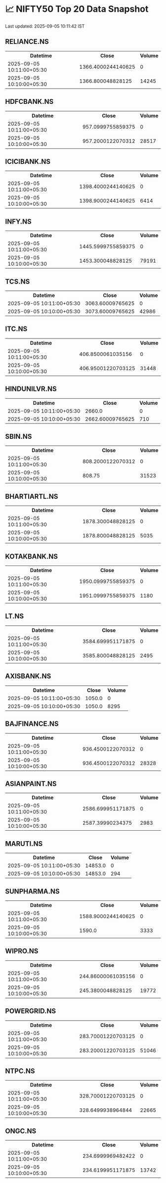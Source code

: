# 📈 NIFTY50 Top 20 Data Snapshot

Last updated: 2025-09-05 10:11:42 IST

## RELIANCE.NS

<table>
  <tr><th>Datetime</th><th>Close</th><th>Volume</th></tr>
  <tr><td>2025-09-05 10:11:00+05:30</td><td>1366.4000244140625</td><td>0</td></tr>
  <tr><td>2025-09-05 10:10:00+05:30</td><td>1366.800048828125</td><td>14245</td></tr>
</table>

## HDFCBANK.NS

<table>
  <tr><th>Datetime</th><th>Close</th><th>Volume</th></tr>
  <tr><td>2025-09-05 10:11:00+05:30</td><td>957.0999755859375</td><td>0</td></tr>
  <tr><td>2025-09-05 10:10:00+05:30</td><td>957.2000122070312</td><td>28517</td></tr>
</table>

## ICICIBANK.NS

<table>
  <tr><th>Datetime</th><th>Close</th><th>Volume</th></tr>
  <tr><td>2025-09-05 10:11:00+05:30</td><td>1398.4000244140625</td><td>0</td></tr>
  <tr><td>2025-09-05 10:10:00+05:30</td><td>1398.9000244140625</td><td>6414</td></tr>
</table>

## INFY.NS

<table>
  <tr><th>Datetime</th><th>Close</th><th>Volume</th></tr>
  <tr><td>2025-09-05 10:11:00+05:30</td><td>1445.5999755859375</td><td>0</td></tr>
  <tr><td>2025-09-05 10:10:00+05:30</td><td>1453.300048828125</td><td>79191</td></tr>
</table>

## TCS.NS

<table>
  <tr><th>Datetime</th><th>Close</th><th>Volume</th></tr>
  <tr><td>2025-09-05 10:11:00+05:30</td><td>3063.60009765625</td><td>0</td></tr>
  <tr><td>2025-09-05 10:10:00+05:30</td><td>3073.60009765625</td><td>42986</td></tr>
</table>

## ITC.NS

<table>
  <tr><th>Datetime</th><th>Close</th><th>Volume</th></tr>
  <tr><td>2025-09-05 10:11:00+05:30</td><td>406.8500061035156</td><td>0</td></tr>
  <tr><td>2025-09-05 10:10:00+05:30</td><td>406.95001220703125</td><td>31448</td></tr>
</table>

## HINDUNILVR.NS

<table>
  <tr><th>Datetime</th><th>Close</th><th>Volume</th></tr>
  <tr><td>2025-09-05 10:11:00+05:30</td><td>2660.0</td><td>0</td></tr>
  <tr><td>2025-09-05 10:10:00+05:30</td><td>2662.60009765625</td><td>710</td></tr>
</table>

## SBIN.NS

<table>
  <tr><th>Datetime</th><th>Close</th><th>Volume</th></tr>
  <tr><td>2025-09-05 10:11:00+05:30</td><td>808.2000122070312</td><td>0</td></tr>
  <tr><td>2025-09-05 10:10:00+05:30</td><td>808.75</td><td>31523</td></tr>
</table>

## BHARTIARTL.NS

<table>
  <tr><th>Datetime</th><th>Close</th><th>Volume</th></tr>
  <tr><td>2025-09-05 10:11:00+05:30</td><td>1878.300048828125</td><td>0</td></tr>
  <tr><td>2025-09-05 10:10:00+05:30</td><td>1878.800048828125</td><td>5035</td></tr>
</table>

## KOTAKBANK.NS

<table>
  <tr><th>Datetime</th><th>Close</th><th>Volume</th></tr>
  <tr><td>2025-09-05 10:11:00+05:30</td><td>1950.0999755859375</td><td>0</td></tr>
  <tr><td>2025-09-05 10:10:00+05:30</td><td>1951.0999755859375</td><td>1180</td></tr>
</table>

## LT.NS

<table>
  <tr><th>Datetime</th><th>Close</th><th>Volume</th></tr>
  <tr><td>2025-09-05 10:11:00+05:30</td><td>3584.699951171875</td><td>0</td></tr>
  <tr><td>2025-09-05 10:10:00+05:30</td><td>3585.800048828125</td><td>2495</td></tr>
</table>

## AXISBANK.NS

<table>
  <tr><th>Datetime</th><th>Close</th><th>Volume</th></tr>
  <tr><td>2025-09-05 10:11:00+05:30</td><td>1050.0</td><td>0</td></tr>
  <tr><td>2025-09-05 10:10:00+05:30</td><td>1050.0</td><td>8295</td></tr>
</table>

## BAJFINANCE.NS

<table>
  <tr><th>Datetime</th><th>Close</th><th>Volume</th></tr>
  <tr><td>2025-09-05 10:11:00+05:30</td><td>936.4500122070312</td><td>0</td></tr>
  <tr><td>2025-09-05 10:10:00+05:30</td><td>936.4500122070312</td><td>28328</td></tr>
</table>

## ASIANPAINT.NS

<table>
  <tr><th>Datetime</th><th>Close</th><th>Volume</th></tr>
  <tr><td>2025-09-05 10:11:00+05:30</td><td>2586.699951171875</td><td>0</td></tr>
  <tr><td>2025-09-05 10:10:00+05:30</td><td>2587.39990234375</td><td>2983</td></tr>
</table>

## MARUTI.NS

<table>
  <tr><th>Datetime</th><th>Close</th><th>Volume</th></tr>
  <tr><td>2025-09-05 10:11:00+05:30</td><td>14853.0</td><td>0</td></tr>
  <tr><td>2025-09-05 10:10:00+05:30</td><td>14853.0</td><td>294</td></tr>
</table>

## SUNPHARMA.NS

<table>
  <tr><th>Datetime</th><th>Close</th><th>Volume</th></tr>
  <tr><td>2025-09-05 10:11:00+05:30</td><td>1588.9000244140625</td><td>0</td></tr>
  <tr><td>2025-09-05 10:10:00+05:30</td><td>1590.0</td><td>3333</td></tr>
</table>

## WIPRO.NS

<table>
  <tr><th>Datetime</th><th>Close</th><th>Volume</th></tr>
  <tr><td>2025-09-05 10:11:00+05:30</td><td>244.86000061035156</td><td>0</td></tr>
  <tr><td>2025-09-05 10:10:00+05:30</td><td>245.3800048828125</td><td>19772</td></tr>
</table>

## POWERGRID.NS

<table>
  <tr><th>Datetime</th><th>Close</th><th>Volume</th></tr>
  <tr><td>2025-09-05 10:11:00+05:30</td><td>283.70001220703125</td><td>0</td></tr>
  <tr><td>2025-09-05 10:10:00+05:30</td><td>283.20001220703125</td><td>51046</td></tr>
</table>

## NTPC.NS

<table>
  <tr><th>Datetime</th><th>Close</th><th>Volume</th></tr>
  <tr><td>2025-09-05 10:11:00+05:30</td><td>328.70001220703125</td><td>0</td></tr>
  <tr><td>2025-09-05 10:10:00+05:30</td><td>328.6499938964844</td><td>22665</td></tr>
</table>

## ONGC.NS

<table>
  <tr><th>Datetime</th><th>Close</th><th>Volume</th></tr>
  <tr><td>2025-09-05 10:11:00+05:30</td><td>234.6999969482422</td><td>0</td></tr>
  <tr><td>2025-09-05 10:10:00+05:30</td><td>234.6199951171875</td><td>13742</td></tr>
</table>

